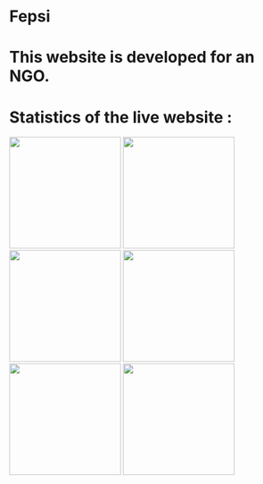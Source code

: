 # Fepsi 
# This website is developed for an NGO.

# Statistics of the live website :


<p float="left">
<img src="https://github.com/techschneiderrr/Fepsi/blob/master/assets/img/readme_imgs/1.jpg" width="200">  
<img src="https://github.com/techschneiderrr/Fepsi/blob/master/assets/img/readme_imgs/2.jpg" width="200"> 
<img src="https://github.com/techschneiderrr/Fepsi/blob/master/assets/img/readme_imgs/3.jpg" width="200">
<img src="https://github.com/techschneiderrr/Fepsi/blob/master/assets/img/readme_imgs/4.jpg" width="200">
<img src="https://github.com/techschneiderrr/Fepsi/blob/master/assets/img/readme_imgs/5.jpg" width="200">
<img src="https://github.com/techschneiderrr/Fepsi/blob/master/assets/img/readme_imgs/6.jpg" width="200">
</p>
